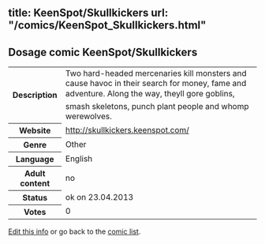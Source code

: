 title: KeenSpot/Skullkickers
url: "/comics/KeenSpot_Skullkickers.html"
---
Dosage comic KeenSpot/Skullkickers
-----------------------------------------

<p id="msg"></p>
<script type="text/javascript">
if (window.location.search === '?edit_info_mail=sent_ok') {
  var elem = document.getElementById("msg");
  elem.innerHTML = 'Edited information sucessfully sent.';
  elem.className = 'ok';
}
</script>
<table class="comicinfo">
<tr>
<th>Description</th><td>Two hard-headed mercenaries kill monsters and cause havoc in their search for money, fame and adventure. Along the way, theyll gore goblins, smash skeletons, punch plant people and whomp werewolves.</td>
</tr>
<tr>
<th>Website</th><td><a href="http://skullkickers.keenspot.com/">http://skullkickers.keenspot.com/</a></td>
</tr>
<tr>
<th>Genre</th><td>Other</td>
</tr>
<tr>
<th>Language</th><td>English</td>
</tr>
<tr>
<th>Adult content</th><td>no</td>
</tr>
<tr>
<th>Status</th><td>ok on 23.04.2013</td>
</tr>
<tr>
<th>Votes</th><td>0</td>
</tr>
</table>

[Edit this info](KeenSpot_Skullkickers_edit.html) or go back to the [comic list](../comic-index.html).
